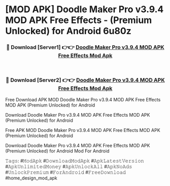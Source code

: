 # [MOD APK] Doodle Maker Pro v3.9.4 MOD APK Free Effects - (Premium Unlocked) for Android 6u80z



<div align="center">
<h3>🔴 Download [Server1] 👉👉 <a href="https://momento.my/?title=Doodle_Maker_Pro_v3.9.4_MOD_APK_Free_Effects">Doodle Maker Pro v3.9.4 MOD APK Free Effects Mod Apk</a></h3><br>

<h3>🔴 Download [Server2] 👉👉 <a href="https://momento.my/?title=Doodle_Maker_Pro_v3.9.4_MOD_APK_Free_Effects">Doodle Maker Pro v3.9.4 MOD APK Free Effects Mod Apk</a></h3>
</div>



Free Download APK MOD Doodle Maker Pro v3.9.4 MOD APK Free Effects MOD APK (Premium Unlocked) for Android

Download Doodle Maker Pro v3.9.4 MOD APK Free Effects MOD APK (Premium Unlocked) for Android

Free APK MOD Doodle Maker Pro v3.9.4 MOD APK Free Effects MOD APK (Premium Unlocked) for Android

Download Doodle Maker Pro v3.9.4 MOD APK Free Effects MOD APK (Premium Unlocked) for Android Mod For Android

𝚃𝚊𝚐𝚜: #𝙼𝚘𝚍𝙰𝚙𝚔 #𝙳𝚘𝚠𝚗𝚕𝚘𝚊𝚍𝙼𝚘𝚍𝙰𝚙𝚔 #𝙰𝚙𝚔𝙻𝚊𝚝𝚎𝚜𝚝𝚅𝚎𝚛𝚜𝚒𝚘𝚗 #𝙰𝚙𝚔𝚄𝚗𝚕𝚒𝚖𝚒𝚝𝚎𝚍𝙼𝚘𝚗𝚎𝚢 #𝙰𝚙𝚔𝚄𝚗𝚕𝚘𝚌𝚔𝙰𝚕𝚕 #𝙰𝚙𝚔𝙽𝚘𝙰𝚍𝚜 #𝚄𝚗𝚕𝚘𝚌𝚔𝙿𝚛𝚎𝚖𝚒𝚞𝚖 #𝙵𝚘𝚛𝙰𝚗𝚍𝚛𝚘𝚒𝚍 #𝙵𝚛𝚎𝚎𝙳𝚘𝚠𝚗𝚕𝚘𝚊𝚍 #home_design_mod_apk

